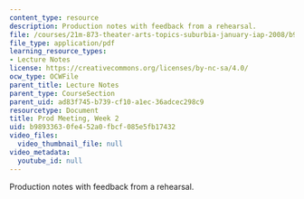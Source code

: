 ```yaml
---
content_type: resource
description: Production notes with feedback from a rehearsal.
file: /courses/21m-873-theater-arts-topics-suburbia-january-iap-2008/b98933630fe452a0fbcf085e5fb17432_prod1.pdf
file_type: application/pdf
learning_resource_types:
- Lecture Notes
license: https://creativecommons.org/licenses/by-nc-sa/4.0/
ocw_type: OCWFile
parent_title: Lecture Notes
parent_type: CourseSection
parent_uid: ad83f745-b739-cf10-a1ec-36adcec298c9
resourcetype: Document
title: Prod Meeting, Week 2
uid: b9893363-0fe4-52a0-fbcf-085e5fb17432
video_files:
  video_thumbnail_file: null
video_metadata:
  youtube_id: null
---
```

Production notes with feedback from a rehearsal.